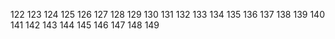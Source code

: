  122
123
124
125
126
127
128
129
130
131
132
133 
134
135
136
137
138
139
140
141
142
143
144
145
146
147
148
149
